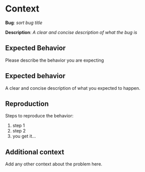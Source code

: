 
# Context

**Bug**: *sort bug title*

**Description**: *A clear and concise description of what the bug is*

## Expected Behavior

Please describe the behavior you are expecting

## Expected behavior

A clear and concise description of what you expected to happen.

## Reproduction

Steps to reproduce the behavior:

1. step 1
2. step 2
3. you get it...

## Additional context

Add any other context about the problem here.
